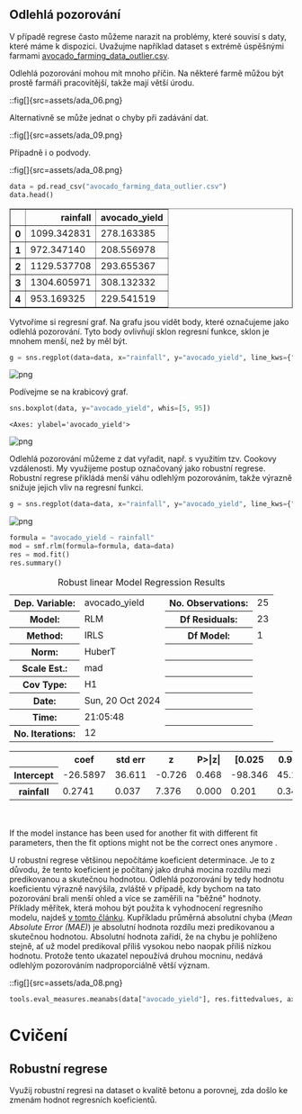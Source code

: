 ## Odlehlá pozorování

V případě regrese často můžeme narazit na problémy, které souvisí s daty, které máme k dispozici. Uvažujme například dataset s extrémě úspěšnými farmami [avocado_farming_data_outlier.csv](avocado_farming_data_outlier.csv). 

Odlehlá pozorování mohou mít mnoho příčin. Na některé farmě můžou být prostě farmáři pracovitější, takže mají větší úrodu.

::fig[]{src=assets/ada_06.png}

Alternativně se může jednat o chyby při zadávání dat.

::fig[]{src=assets/ada_09.png}

Případně i o podvody.

::fig[]{src=assets/ada_08.png}


```python
data = pd.read_csv("avocado_farming_data_outlier.csv")
data.head()
```




<div>
<style scoped>
    .dataframe tbody tr th:only-of-type {
        vertical-align: middle;
    }

    .dataframe tbody tr th {
        vertical-align: top;
    }

    .dataframe thead th {
        text-align: right;
    }
</style>
<table border="1" class="dataframe">
  <thead>
    <tr style="text-align: right;">
      <th></th>
      <th>rainfall</th>
      <th>avocado_yield</th>
    </tr>
  </thead>
  <tbody>
    <tr>
      <th>0</th>
      <td>1099.342831</td>
      <td>278.163385</td>
    </tr>
    <tr>
      <th>1</th>
      <td>972.347140</td>
      <td>208.556978</td>
    </tr>
    <tr>
      <th>2</th>
      <td>1129.537708</td>
      <td>293.655367</td>
    </tr>
    <tr>
      <th>3</th>
      <td>1304.605971</td>
      <td>308.132332</td>
    </tr>
    <tr>
      <th>4</th>
      <td>953.169325</td>
      <td>229.541519</td>
    </tr>
  </tbody>
</table>
</div>



Vytvoříme si regresní graf. Na grafu jsou vidět body, které označujeme jako odlehlá pozorování. Tyto body ovlivňují sklon regresní funkce, sklon je mnohem menší, než by měl být.


```python
g = sns.regplot(data=data, x="rainfall", y="avocado_yield", line_kws={"color": "red"}, ci=None)
```


    
![png](statistika-2_files/statistika-2_27_0.png)
    


Podívejme se na krabicový graf.


```python
sns.boxplot(data, y="avocado_yield", whis=[5, 95])
```




    <Axes: ylabel='avocado_yield'>




    
![png](statistika-2_files/statistika-2_29_1.png)
    


Odlehlá pozorování můžeme z dat vyřadit, např. s využitím tzv. Cookovy vzdálenosti. My využijeme postup označovaný jako robustní regrese. Robustní regrese přikládá menší váhu odlehlým pozorováním, takže výrazně snižuje jejich vliv na regresní funkci.


```python
g = sns.regplot(data=data, x="rainfall", y="avocado_yield", line_kws={"color": "red"}, ci=None, robust=True)
```


    
![png](statistika-2_files/statistika-2_31_0.png)
    



```python
formula = "avocado_yield ~ rainfall"
mod = smf.rlm(formula=formula, data=data)
res = mod.fit()
res.summary()
```




<table class="simpletable">
<caption>Robust linear Model Regression Results</caption>
<tr>
  <th>Dep. Variable:</th>    <td>avocado_yield</td>  <th>  No. Observations:  </th> <td>    25</td>
</tr>
<tr>
  <th>Model:</th>                 <td>RLM</td>       <th>  Df Residuals:      </th> <td>    23</td>
</tr>
<tr>
  <th>Method:</th>               <td>IRLS</td>       <th>  Df Model:          </th> <td>     1</td>
</tr>
<tr>
  <th>Norm:</th>                <td>HuberT</td>      <th>                     </th>    <td> </td>  
</tr>
<tr>
  <th>Scale Est.:</th>            <td>mad</td>       <th>                     </th>    <td> </td>  
</tr>
<tr>
  <th>Cov Type:</th>              <td>H1</td>        <th>                     </th>    <td> </td>  
</tr>
<tr>
  <th>Date:</th>           <td>Sun, 20 Oct 2024</td> <th>                     </th>    <td> </td>  
</tr>
<tr>
  <th>Time:</th>               <td>21:05:48</td>     <th>                     </th>    <td> </td>  
</tr>
<tr>
  <th>No. Iterations:</th>        <td>12</td>        <th>                     </th>    <td> </td>  
</tr>
</table>
<table class="simpletable">
<tr>
      <td></td>         <th>coef</th>     <th>std err</th>      <th>z</th>      <th>P>|z|</th>  <th>[0.025</th>    <th>0.975]</th>  
</tr>
<tr>
  <th>Intercept</th> <td>  -26.5897</td> <td>   36.611</td> <td>   -0.726</td> <td> 0.468</td> <td>  -98.346</td> <td>   45.166</td>
</tr>
<tr>
  <th>rainfall</th>  <td>    0.2741</td> <td>    0.037</td> <td>    7.376</td> <td> 0.000</td> <td>    0.201</td> <td>    0.347</td>
</tr>
</table><br/><br/>If the model instance has been used for another fit with different fit parameters, then the fit options might not be the correct ones anymore .



U robustní regrese většinou nepočítáme koeficient determinace. Je to z důvodu, že tento koeficient je počítaný jako druhá mocina rozdílu mezi predikovanou a skutečnou hodnotou. Odlehlá pozorování by tedy hodnotu koeficientu výrazně navýšila, zvláště v případě, kdy bychom na tato pozorování brali menší ohled a více se zaměřili na "běžné" hodnoty. Příklady měřítek, která mohou být použita k vyhodnocení regresního modelu, najdeš [v tomto článku](https://towardsdatascience.com/ways-to-evaluate-regression-models-77a3ff45ba70). Kupříkladu průměrná absolutní chyba (*Mean Absolute Error (MAE)*) je absolutní hodnota rozdílu mezi predikovanou a skutečnou hodnotou. Absolutní hodnota zařídí, že na chybu je pohlíženo stejně, ať už model predikoval příliš vysokou nebo naopak příliš nízkou hodnotu. Protože tento ukazatel nepoužívá druhou mocninu, nedává odlehlým pozorováním nadproporciálně větší význam.

::fig[]{src=assets/ada_08.png}


```python
tools.eval_measures.meanabs(data["avocado_yield"], res.fittedvalues, axis=0)
```

# Cvičení

## Robustní regrese

Využij robustní regresi na dataset o kvalitě betonu a porovnej, zda došlo ke zmenám hodnot regresních koeficientů.
